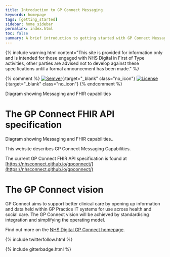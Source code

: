 ```yaml
---
title: Introduction to GP Connect Messaging
keywords: homepage
tags: [getting_started]
sidebar: home_sidebar
permalink: index.html
toc: false
summary: A brief introduction to getting started with GP Connect Messaging Capabilities 
---
```


{% include warning.html content="This site is provided for information only and is intended for those engaged with NHS Digital in First of Type activities, other parties are advised not to develop against these specifications until a formal announcement has been made." %}

{% comment %}
[![Semver](http://img.shields.io/badge/semver-2.0.0-yellow.svg)](http://semver.org/spec/v2.0.0.html){:target="_blank" class="no_icon"} [![License](http://img.shields.io/:license-apache2-blue.svg)](http://www.apache.org/licenses/LICENSE-2.0.html){:target="_blank" class="no_icon"} 
{% endcomment %}

Diagram showing Messaging and FHIR capabilities

# The GP Connect FHIR API specification #

Diagram showing Messaging and FHIR capabilities..

This website describes GP Connect Messaging Capabilities.

The current GP Connect FHIR API specification is found at [https://nhsconnect.github.io/gpconnect/](https://nhsconnect.github.io/gpconnect/)  

# The GP Connect vision #

GP Connect aims to support better clinical care by opening up information and data held within GP Practice IT systems for use across health and social care. The GP Connect vision will be achieved by standardising integration and simplifying the operating model.

Find out more on the [NHS Digital GP Connect homepage](https://digital.nhs.uk/article/1275/GP-Connect).

{% include twitterfollow.html %}

{% include gitterbadge.html %}

